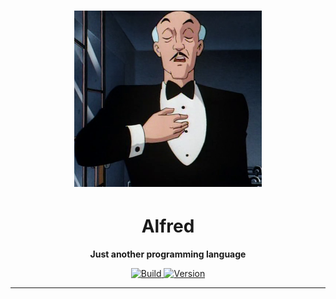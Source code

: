 <h1 align="center">
	<img
		width="300"
		alt="Alfred Haskell"
		src="./.repo/alfred.png">
</h1>

<h1 align="center">
	<strong>
    Alfred
  </strong>
</h1>

<p align="center">
	<strong>
    Just another programming language
	</strong>
</p>

<p align="center">
  <a href="https://circleci.com/gh/CosasDePuma/Alfred/tree/haskell">
    <img
      alt="Build"
      src="https://img.shields.io/circleci/project/github/CosasDePuma/Alfred/haskell.svg?style=flat-square&logo=circleci">
  </a>

  <a href="https://github.com/CosasDePuma/Alfred/tree/haskell">
    <img
      alt="Version"
      src="https://img.shields.io/badge/version-v0.3.0-blue.svg?style=flat-square">
  </a>
</p>


---
